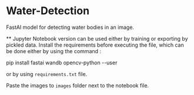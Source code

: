 # **Water-Detection**
FastAI model for detecting water bodies in an image.

**
Jupyter Notebook version can be used either by training or exporting by pickled data.
Install the requirements before executing the file, which can be done either by using the command :

pip install fastai wandb opencv-python --user

or by using `requirements.txt` file.

Paste the images to `images` folder next to the notebook file.

